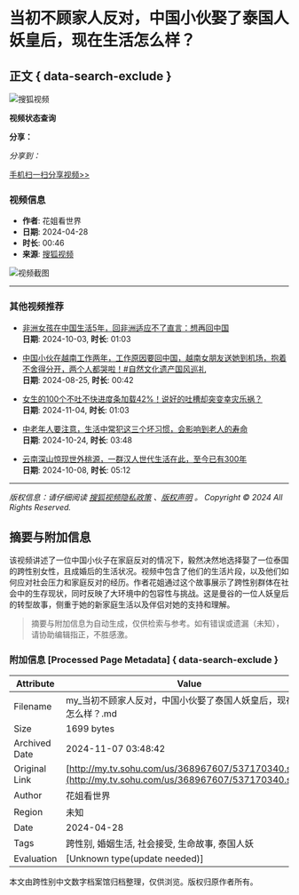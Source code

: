 # 当初不顾家人反对，中国小伙娶了泰国人妖皇后，现在生活怎么样？

## 正文 { data-search-exclude }


![搜狐视频](https://css.tv.itc.cn/channel/header-images/logo-tv-mini.gif)

**视频状态查询**

**分享：**

_分享到：_

[手机扫一扫分享视频>>](javascript:;)

### 视频信息

- **作者**: 花姐看世界
- **日期**: 2024-04-28
- **时长**: 00:46
- **来源**: [搜狐视频](https://tv.sohu.com)

![视频截图](http://e3f49eaa46b57.cdn.sohucs.com/c_pad,w_170,h_110,blur_80/sscs/2024/4/28/20/25/6_18f3d313455g128SysCutcloudSrcimag_537170340_7_1b.webp)

---

### 其他视频推荐

- [非洲女孩在中国生活5年，回非洲适应不了直言：想再回中国](https://tv.sohu.com/v/123)  
  **日期**: 2024-10-03, **时长**: 01:03

- [中国小伙在越南工作两年，工作原因要回中国，越南女朋友送她到机场，抱着不舍得分开，两个人都哭啦！#自然文化遗产国风巡礼](https://tv.sohu.com/v/124)  
  **日期**: 2024-08-25, **时长**: 00:42

- [女生的100个不吐不快进度条加载42%！说好的吐槽却突变幸灾乐祸？](https://tv.sohu.com/v/125)  
  **日期**: 2024-11-04, **时长**: 01:03

- [中老年人要注意，生活中常犯这三个坏习惯，会影响到老人的寿命](https://tv.sohu.com/v/126)  
  **日期**: 2024-10-24, **时长**: 03:48

- [云南深山惊现世外桃源，一群汉人世代生活在此，至今已有300年](https://tv.sohu.com/v/127)  
  **日期**: 2024-10-08, **时长**: 05:12

---

_版权信息：请仔细阅读 [搜狐视频隐私政策](https://tv.sohu.com/upload/privacy/index.html) 、[版权声明](https://intro.sohu.com/#/copyright) 。 Copyright © 2024 All Rights Reserved._

## 摘要与附加信息

<!-- tcd_abstract -->
该视频讲述了一位中国小伙子在家庭反对的情况下，毅然决然地选择娶了一位泰国的跨性别女性，且成婚后的生活状况。视频中包含了他们的生活片段，以及他们如何应对社会压力和家庭反对的经历。作者花姐通过这个故事展示了跨性别群体在社会中的生存现状，同时反映了大环境中的包容性与挑战。这是曼谷的一位人妖皇后的转型故事，侧重于她的新家庭生活以及伴侣对她的支持和理解。
<!-- tcd_abstract_end -->

> 摘要与附加信息为自动生成，仅供检索与参考。如有错误或遗漏（未知），请协助编辑指正，不胜感激。

### 附加信息 [Processed Page Metadata] { data-search-exclude }

| Attribute       | Value                                  |
|-----------------|----------------------------------------|
| Filename        | my_当初不顾家人反对，中国小伙娶了泰国人妖皇后，现在生活怎么样？.md                             |
| Size            | 1699 bytes                           |
| Archived Date   | 2024-11-07 03:48:42                             |
| Original Link   | [http://my.tv.sohu.com/us/368967607/537170340.shtml](http://my.tv.sohu.com/us/368967607/537170340.shtml)                       |
| Author          | 花姐看世界                               |
| Region          | 未知                               |
| Date            | 2024-04-28                                 |
| Tags            | 跨性别, 婚姻生活, 社会接受, 生命故事, 泰国人妖                                 |
| Evaluation            | [Unknown type(update needed)]                                 |
<!-- tcd_table_end -->

本文由跨性别中文数字档案馆归档整理，仅供浏览。版权归原作者所有。
